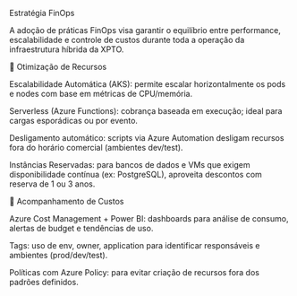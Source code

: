 Estratégia FinOps

A adoção de práticas FinOps visa garantir o equilíbrio entre performance, escalabilidade e controle de custos durante toda a operação da infraestrutura híbrida da XPTO.

🔄 Otimização de Recursos

Escalabilidade Automática (AKS): permite escalar horizontalmente os pods e nodes com base em métricas de CPU/memória.

Serverless (Azure Functions): cobrança baseada em execução; ideal para cargas esporádicas ou por evento.

Desligamento automático: scripts via Azure Automation desligam recursos fora do horário comercial (ambientes dev/test).

Instâncias Reservadas: para bancos de dados e VMs que exigem disponibilidade contínua (ex: PostgreSQL), aproveita descontos com reserva de 1 ou 3 anos.

💸 Acompanhamento de Custos

Azure Cost Management + Power BI: dashboards para análise de consumo, alertas de budget e tendências de uso.

Tags: uso de env, owner, application para identificar responsáveis e ambientes (prod/dev/test).

Políticas com Azure Policy: para evitar criação de recursos fora dos padrões definidos.
